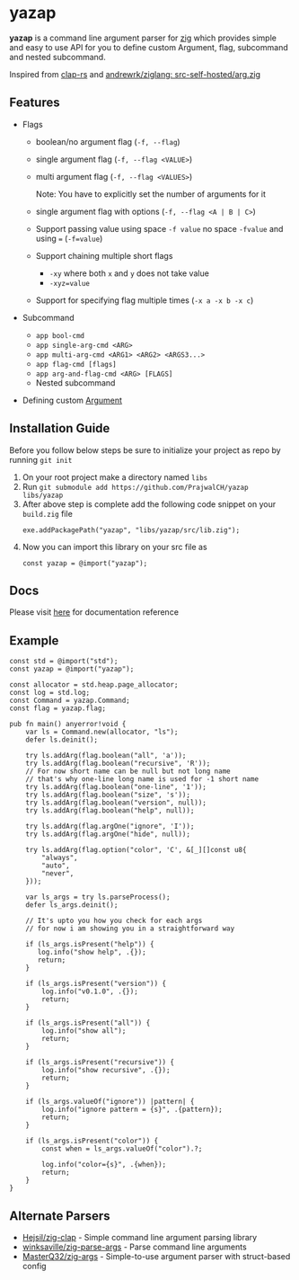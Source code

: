 # yazap
**yazap** is a command line argument parser for [zig](http://ziglang.org) which provides simple and easy to use API for you to define
custom Argument, flag, subcommand and nested subcommand.

Inspired from [clap-rs](https://github.com/clap-rs/clap) and [andrewrk/ziglang: src-self-hosted/arg.zig](https://git.sr.ht/~andrewrk/ziglang/tree/725b6ee634f01355da4a6badc5675751b85f0bf0/src-self-hosted/arg.zig)

## Features
- Flags
    * boolean/no argument flag (`-f, --flag`)
    * single argument flag (`-f, --flag <VALUE>`)
    * multi argument flag (`-f, --flag <VALUES>`)
        
        Note: You have to explicitly set the number of arguments for it
    
    * single argument flag with options (`-f, --flag <A | B | C>`)

    * Support passing value using space `-f value`
    no space `-fvalue` and using `=` (`-f=value`)

    * Support chaining multiple short flags
        + `-xy` where both `x` and `y` does not take value
        + `-xyz=value`

    * Support for specifying flag multiple times (`-x a -x b -x c`)

- Subcommand
    * `app bool-cmd`
    * `app single-arg-cmd <ARG>`
    * `app multi-arg-cmd <ARG1> <ARG2> <ARGS3...>`
    * `app flag-cmd [flags]`
    * `app arg-and-flag-cmd <ARG> [FLAGS]`
    * Nested subcommand

- Defining custom [Argument](https://prajwalch.github.io/yazap/#root;Arg)


## Installation Guide
Before you follow below steps be sure to initialize your project as repo by running `git init`

1. On your root project make a directory named `libs`
2. Run `git submodule add https://github.com/PrajwalCH/yazap libs/yazap`
3. After above step is complete add the following code snippet on your `build.zig` file
    ```zig
    exe.addPackagePath("yazap", "libs/yazap/src/lib.zig");
    ```
4. Now you can import this library on your src file as
    ```zig
    const yazap = @import("yazap");
    ```

## Docs
Please visit [here](https://prajwalch.github.io/yazap/) for documentation reference

## Example
```zig
const std = @import("std");
const yazap = @import("yazap");

const allocator = std.heap.page_allocator;
const log = std.log;
const Command = yazap.Command;
const flag = yazap.flag;

pub fn main() anyerror!void {
    var ls = Command.new(allocator, "ls");
    defer ls.deinit();

    try ls.addArg(flag.boolean("all", 'a'));
    try ls.addArg(flag.boolean("recursive", 'R'));
    // For now short name can be null but not long name
    // that's why one-line long name is used for -1 short name
    try ls.addArg(flag.boolean("one-line", '1'));
    try ls.addArg(flag.boolean("size", 's'));
    try ls.addArg(flag.boolean("version", null));
    try ls.addArg(flag.boolean("help", null));

    try ls.addArg(flag.argOne("ignore", 'I'));
    try ls.addArg(flag.argOne("hide", null));

    try ls.addArg(flag.option("color", 'C', &[_][]const u8{
        "always",
        "auto",
        "never",
    }));

    var ls_args = try ls.parseProcess();
    defer ls_args.deinit();

    // It's upto you how you check for each args
    // for now i am showing you in a straightforward way

    if (ls_args.isPresent("help")) {
       log.info("show help", .{});
       return;
    }

    if (ls_args.isPresent("version")) {
        log.info("v0.1.0", .{});
        return;
    }

    if (ls_args.isPresent("all")) {
        log.info("show all");
        return;
    }

    if (ls_args.isPresent("recursive")) {
        log.info("show recursive", .{});
        return;
    }

    if (ls_args.valueOf("ignore")) |pattern| {
        log.info("ignore pattern = {s}", .{pattern});
        return;
    }

    if (ls_args.isPresent("color")) {
        const when = ls_args.valueOf("color").?;

        log.info("color={s}", .{when});
        return;
    }
}
```

## Alternate Parsers
- [Hejsil/zig-clap](https://github.com/Hejsil/zig-clap) - Simple command line argument parsing library
- [winksaville/zig-parse-args](https://github.com/winksaville/zig-parse-args) - Parse command line arguments
- [MasterQ32/zig-args](https://github.com/MasterQ32/zig-args) - Simple-to-use argument parser with struct-based config

